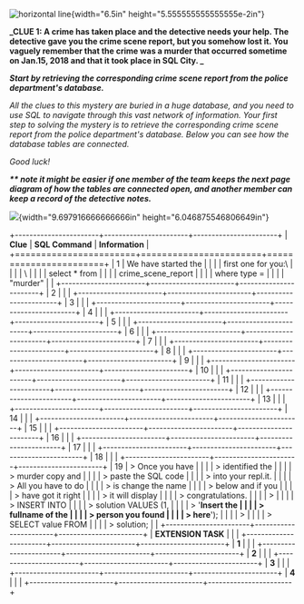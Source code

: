 ![horizontal line](media/image1.png){width="6.5in"
height="5.555555555555555e-2in"}

**_CLUE 1: A crime has taken place and the detective needs your help.
The detective gave you the crime scene report, but you somehow lost it.
You vaguely remember that the crime was a ​murder​ that occurred
sometime on ​Jan.15, 2018​ and that it took place in ​SQL City​. _**

**_Start by retrieving the corresponding crime scene report from the
police department's database._**

_All the clues to this mystery are buried in a huge database, and you
need to use SQL to navigate through this vast network of information.
Your first step to solving the mystery is to retrieve the corresponding
crime scene report from the police department's database. Below you can
see how the database tables are connected._

_Good luck!_

**_\*\* note it might be easier if one member of the team keeps the next
page diagram of how the tables are connected open, and another member
can keep a record of the detective notes._**

![](media/image2.png){width="9.697916666666666in"
height="6.046875546806649in"}

+-----------------------+-----------------------+-----------------------+
| **Clue** | **SQL Command** | **Information** |
+=======================+=======================+=======================+
| 1 | We have started the | |
| | first one for you:\ | |
| | \ | |
| | select \* from | |
| | crime_scene_report | |
| | where type = | |
| | \"murder\" | |
+-----------------------+-----------------------+-----------------------+
| 2 | | |
+-----------------------+-----------------------+-----------------------+
| 3 | | |
+-----------------------+-----------------------+-----------------------+
| 4 | | |
+-----------------------+-----------------------+-----------------------+
| 5 | | |
+-----------------------+-----------------------+-----------------------+
| 6 | | |
+-----------------------+-----------------------+-----------------------+
| 7 | | |
+-----------------------+-----------------------+-----------------------+
| 8 | | |
+-----------------------+-----------------------+-----------------------+
| 9 | | |
+-----------------------+-----------------------+-----------------------+
| 10 | | |
+-----------------------+-----------------------+-----------------------+
| 11 | | |
+-----------------------+-----------------------+-----------------------+
| 12 | | |
+-----------------------+-----------------------+-----------------------+
| 13 | | |
+-----------------------+-----------------------+-----------------------+
| 14 | | |
+-----------------------+-----------------------+-----------------------+
| 15 | | |
+-----------------------+-----------------------+-----------------------+
| 16 | | |
+-----------------------+-----------------------+-----------------------+
| 17 | | |
+-----------------------+-----------------------+-----------------------+
| 18 | | |
+-----------------------+-----------------------+-----------------------+
| 19 | > Once you have | |
| | > identified the | |
| | > murder copy and | |
| | > paste the SQL code | |
| | > into your repl.it. | |
| | > All you have to do | |
| | > is change the name | |
| | > below and if you | |
| | > have got it right | |
| | > it will display | |
| | > congratulations. | |
| | > | |
| | > INSERT INTO | |
| | > solution VALUES (1, | |
| | > \'**Insert the | |
| | > fullname of the | |
| | > person you found | |
| | > here**\'); | |
| | > | |
| | > SELECT value FROM | |
| | > solution; | |
+-----------------------+-----------------------+-----------------------+
| **EXTENSION TASK** | | |
+-----------------------+-----------------------+-----------------------+
| **1** | | |
+-----------------------+-----------------------+-----------------------+
| **2** | | |
+-----------------------+-----------------------+-----------------------+
| **3** | | |
+-----------------------+-----------------------+-----------------------+
| **4** | | |
+-----------------------+-----------------------+-----------------------+
